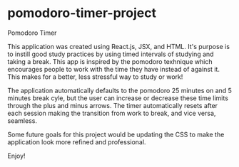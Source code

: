 # pomodoro-timer-project
Pomodoro Timer

This application was created using React.js, JSX, and HTML. It's purpose is to instill good study practices by using timed intervals of studying and taking a break. This app is inspired by the pomodoro texhnique which encourages people to work with the time they have instead of against it. This makes for a better, less stressful way to study or work!

The application automatically defaults to the pomodoro 25 minutes on and 5 minutes break cyle, but the user can increase or decrease these time limits through the plus and minus arrows. The timer automatically resets after each session making the transition from work to break, and vice versa, seamless.

Some future goals for this project would be updating the CSS to make the application look more refined and professional.

Enjoy!
